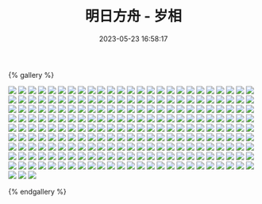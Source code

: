 ﻿---
title: 明日方舟 - 岁相
date: 2023-05-23 16:58:17
comments: false
---

{% gallery %}

![](https://cdn.jsdelivr.net/gh/1405720461/Arknights-img@main/Arknights2/1.webp)
![](https://cdn.jsdelivr.net/gh/1405720461/Arknights-img@main/Arknights2/2.webp)
![](https://cdn.jsdelivr.net/gh/1405720461/Arknights-img@main/Arknights2/3.webp)
![](https://cdn.jsdelivr.net/gh/1405720461/Arknights-img@main/Arknights2/4.webp)
![](https://cdn.jsdelivr.net/gh/1405720461/Arknights-img@main/Arknights2/5.webp)
![](https://cdn.jsdelivr.net/gh/1405720461/Arknights-img@main/Arknights2/6.webp)
![](https://cdn.jsdelivr.net/gh/1405720461/Arknights-img@main/Arknights2/7.webp)
![](https://cdn.jsdelivr.net/gh/1405720461/Arknights-img@main/Arknights2/8.webp)
![](https://cdn.jsdelivr.net/gh/1405720461/Arknights-img@main/Arknights2/9.webp)
![](https://cdn.jsdelivr.net/gh/1405720461/Arknights-img@main/Arknights2/10.webp)
![](https://cdn.jsdelivr.net/gh/1405720461/Arknights-img@main/Arknights2/11.webp)
![](https://cdn.jsdelivr.net/gh/1405720461/Arknights-img@main/Arknights2/12.webp)
![](https://cdn.jsdelivr.net/gh/1405720461/Arknights-img@main/Arknights2/13.webp)
![](https://cdn.jsdelivr.net/gh/1405720461/Arknights-img@main/Arknights2/14.webp)
![](https://cdn.jsdelivr.net/gh/1405720461/Arknights-img@main/Arknights2/15.webp)
![](https://cdn.jsdelivr.net/gh/1405720461/Arknights-img@main/Arknights2/16.webp)
![](https://cdn.jsdelivr.net/gh/1405720461/Arknights-img@main/Arknights2/17.webp)
![](https://cdn.jsdelivr.net/gh/1405720461/Arknights-img@main/Arknights2/18.webp)
![](https://cdn.jsdelivr.net/gh/1405720461/Arknights-img@main/Arknights2/19.webp)
![](https://cdn.jsdelivr.net/gh/1405720461/Arknights-img@main/Arknights2/20.webp)
![](https://cdn.jsdelivr.net/gh/1405720461/Arknights-img@main/Arknights2/21.webp)
![](https://cdn.jsdelivr.net/gh/1405720461/Arknights-img@main/Arknights2/22.webp)
![](https://cdn.jsdelivr.net/gh/1405720461/Arknights-img@main/Arknights2/23.webp)
![](https://cdn.jsdelivr.net/gh/1405720461/Arknights-img@main/Arknights2/24.webp)
![](https://cdn.jsdelivr.net/gh/1405720461/Arknights-img@main/Arknights2/25.webp)
![](https://cdn.jsdelivr.net/gh/1405720461/Arknights-img@main/Arknights2/26.webp)
![](https://cdn.jsdelivr.net/gh/1405720461/Arknights-img@main/Arknights2/27.webp)
![](https://cdn.jsdelivr.net/gh/1405720461/Arknights-img@main/Arknights2/28.webp)
![](https://cdn.jsdelivr.net/gh/1405720461/Arknights-img@main/Arknights2/29.webp)
![](https://cdn.jsdelivr.net/gh/1405720461/Arknights-img@main/Arknights2/30.webp)
![](https://cdn.jsdelivr.net/gh/1405720461/Arknights-img@main/Arknights2/31.webp)
![](https://cdn.jsdelivr.net/gh/1405720461/Arknights-img@main/Arknights2/32.webp)
![](https://cdn.jsdelivr.net/gh/1405720461/Arknights-img@main/Arknights2/33.webp)
![](https://cdn.jsdelivr.net/gh/1405720461/Arknights-img@main/Arknights2/34.webp)
![](https://cdn.jsdelivr.net/gh/1405720461/Arknights-img@main/Arknights2/35.webp)
![](https://cdn.jsdelivr.net/gh/1405720461/Arknights-img@main/Arknights2/36.webp)
![](https://cdn.jsdelivr.net/gh/1405720461/Arknights-img@main/Arknights2/37.webp)
![](https://cdn.jsdelivr.net/gh/1405720461/Arknights-img@main/Arknights2/38.webp)
![](https://cdn.jsdelivr.net/gh/1405720461/Arknights-img@main/Arknights2/39.webp)
![](https://cdn.jsdelivr.net/gh/1405720461/Arknights-img@main/Arknights2/40.webp)
![](https://cdn.jsdelivr.net/gh/1405720461/Arknights-img@main/Arknights2/41.webp)
![](https://cdn.jsdelivr.net/gh/1405720461/Arknights-img@main/Arknights2/42.webp)
![](https://cdn.jsdelivr.net/gh/1405720461/Arknights-img@main/Arknights2/43.webp)
![](https://cdn.jsdelivr.net/gh/1405720461/Arknights-img@main/Arknights2/44.webp)
![](https://cdn.jsdelivr.net/gh/1405720461/Arknights-img@main/Arknights2/45.webp)
![](https://cdn.jsdelivr.net/gh/1405720461/Arknights-img@main/Arknights2/46.webp)
![](https://cdn.jsdelivr.net/gh/1405720461/Arknights-img@main/Arknights2/47.webp)
![](https://cdn.jsdelivr.net/gh/1405720461/Arknights-img@main/Arknights2/48.webp)
![](https://cdn.jsdelivr.net/gh/1405720461/Arknights-img@main/Arknights2/49.webp)
![](https://cdn.jsdelivr.net/gh/1405720461/Arknights-img@main/Arknights2/50.webp)
![](https://cdn.jsdelivr.net/gh/1405720461/Arknights-img@main/Arknights2/51.webp)
![](https://cdn.jsdelivr.net/gh/1405720461/Arknights-img@main/Arknights2/52.webp)
![](https://cdn.jsdelivr.net/gh/1405720461/Arknights-img@main/Arknights2/53.webp)
![](https://cdn.jsdelivr.net/gh/1405720461/Arknights-img@main/Arknights2/54.webp)
![](https://cdn.jsdelivr.net/gh/1405720461/Arknights-img@main/Arknights2/55.webp)
![](https://cdn.jsdelivr.net/gh/1405720461/Arknights-img@main/Arknights2/56.webp)
![](https://cdn.jsdelivr.net/gh/1405720461/Arknights-img@main/Arknights2/57.webp)
![](https://cdn.jsdelivr.net/gh/1405720461/Arknights-img@main/Arknights2/58.webp)
![](https://cdn.jsdelivr.net/gh/1405720461/Arknights-img@main/Arknights2/59.webp)
![](https://cdn.jsdelivr.net/gh/1405720461/Arknights-img@main/Arknights2/60.webp)
![](https://cdn.jsdelivr.net/gh/1405720461/Arknights-img@main/Arknights2/61.webp)
![](https://cdn.jsdelivr.net/gh/1405720461/Arknights-img@main/Arknights2/62.webp)
![](https://cdn.jsdelivr.net/gh/1405720461/Arknights-img@main/Arknights2/63.webp)
![](https://cdn.jsdelivr.net/gh/1405720461/Arknights-img@main/Arknights2/64.webp)
![](https://cdn.jsdelivr.net/gh/1405720461/Arknights-img@main/Arknights2/65.webp)
![](https://cdn.jsdelivr.net/gh/1405720461/Arknights-img@main/Arknights2/66.webp)
![](https://cdn.jsdelivr.net/gh/1405720461/Arknights-img@main/Arknights2/67.webp)
![](https://cdn.jsdelivr.net/gh/1405720461/Arknights-img@main/Arknights2/68.webp)
![](https://cdn.jsdelivr.net/gh/1405720461/Arknights-img@main/Arknights2/69.webp)
![](https://cdn.jsdelivr.net/gh/1405720461/Arknights-img@main/Arknights2/70.webp)
![](https://cdn.jsdelivr.net/gh/1405720461/Arknights-img@main/Arknights2/71.webp)
![](https://cdn.jsdelivr.net/gh/1405720461/Arknights-img@main/Arknights2/72.webp)
![](https://cdn.jsdelivr.net/gh/1405720461/Arknights-img@main/Arknights2/73.webp)
![](https://cdn.jsdelivr.net/gh/1405720461/Arknights-img@main/Arknights2/74.webp)
![](https://cdn.jsdelivr.net/gh/1405720461/Arknights-img@main/Arknights2/75.webp)
![](https://cdn.jsdelivr.net/gh/1405720461/Arknights-img@main/Arknights2/76.webp)
![](https://cdn.jsdelivr.net/gh/1405720461/Arknights-img@main/Arknights2/77.webp)
![](https://cdn.jsdelivr.net/gh/1405720461/Arknights-img@main/Arknights2/78.webp)
![](https://cdn.jsdelivr.net/gh/1405720461/Arknights-img@main/Arknights2/79.webp)
![](https://cdn.jsdelivr.net/gh/1405720461/Arknights-img@main/Arknights2/80.webp)
![](https://cdn.jsdelivr.net/gh/1405720461/Arknights-img@main/Arknights2/81.webp)
![](https://cdn.jsdelivr.net/gh/1405720461/Arknights-img@main/Arknights2/82.webp)
![](https://cdn.jsdelivr.net/gh/1405720461/Arknights-img@main/Arknights2/83.webp)
![](https://cdn.jsdelivr.net/gh/1405720461/Arknights-img@main/Arknights2/84.webp)
![](https://cdn.jsdelivr.net/gh/1405720461/Arknights-img@main/Arknights2/85.webp)
![](https://cdn.jsdelivr.net/gh/1405720461/Arknights-img@main/Arknights2/86.webp)
![](https://cdn.jsdelivr.net/gh/1405720461/Arknights-img@main/Arknights2/87.webp)
![](https://cdn.jsdelivr.net/gh/1405720461/Arknights-img@main/Arknights2/88.webp)
![](https://cdn.jsdelivr.net/gh/1405720461/Arknights-img@main/Arknights2/89.webp)
![](https://cdn.jsdelivr.net/gh/1405720461/Arknights-img@main/Arknights2/90.webp)
![](https://cdn.jsdelivr.net/gh/1405720461/Arknights-img@main/Arknights2/91.webp)
![](https://cdn.jsdelivr.net/gh/1405720461/Arknights-img@main/Arknights2/92.webp)
![](https://cdn.jsdelivr.net/gh/1405720461/Arknights-img@main/Arknights2/93.webp)
![](https://cdn.jsdelivr.net/gh/1405720461/Arknights-img@main/Arknights2/94.webp)
![](https://cdn.jsdelivr.net/gh/1405720461/Arknights-img@main/Arknights2/95.webp)
![](https://cdn.jsdelivr.net/gh/1405720461/Arknights-img@main/Arknights2/96.webp)
![](https://cdn.jsdelivr.net/gh/1405720461/Arknights-img@main/Arknights2/97.webp)
![](https://cdn.jsdelivr.net/gh/1405720461/Arknights-img@main/Arknights2/98.webp)
![](https://cdn.jsdelivr.net/gh/1405720461/Arknights-img@main/Arknights2/99.webp)
![](https://cdn.jsdelivr.net/gh/1405720461/Arknights-img@main/Arknights2/100.webp)
![](https://cdn.jsdelivr.net/gh/1405720461/Arknights-img@main/Arknights2/101.webp)
![](https://cdn.jsdelivr.net/gh/1405720461/Arknights-img@main/Arknights2/102.webp)
![](https://cdn.jsdelivr.net/gh/1405720461/Arknights-img@main/Arknights2/103.webp)
![](https://cdn.jsdelivr.net/gh/1405720461/Arknights-img@main/Arknights2/104.webp)
![](https://cdn.jsdelivr.net/gh/1405720461/Arknights-img@main/Arknights2/105.webp)
![](https://cdn.jsdelivr.net/gh/1405720461/Arknights-img@main/Arknights2/106.webp)
![](https://cdn.jsdelivr.net/gh/1405720461/Arknights-img@main/Arknights2/107.webp)
![](https://cdn.jsdelivr.net/gh/1405720461/Arknights-img@main/Arknights2/108.webp)
![](https://cdn.jsdelivr.net/gh/1405720461/Arknights-img@main/Arknights2/109.webp)
![](https://cdn.jsdelivr.net/gh/1405720461/Arknights-img@main/Arknights2/110.webp)
![](https://cdn.jsdelivr.net/gh/1405720461/Arknights-img@main/Arknights2/111.webp)
![](https://cdn.jsdelivr.net/gh/1405720461/Arknights-img@main/Arknights2/112.webp)
![](https://cdn.jsdelivr.net/gh/1405720461/Arknights-img@main/Arknights2/113.webp)
![](https://cdn.jsdelivr.net/gh/1405720461/Arknights-img@main/Arknights2/114.webp)
![](https://cdn.jsdelivr.net/gh/1405720461/Arknights-img@main/Arknights2/115.webp)
![](https://cdn.jsdelivr.net/gh/1405720461/Arknights-img@main/Arknights2/116.webp)
![](https://cdn.jsdelivr.net/gh/1405720461/Arknights-img@main/Arknights2/117.webp)
![](https://cdn.jsdelivr.net/gh/1405720461/Arknights-img@main/Arknights2/118.webp)
![](https://cdn.jsdelivr.net/gh/1405720461/Arknights-img@main/Arknights2/119.webp)
![](https://cdn.jsdelivr.net/gh/1405720461/Arknights-img@main/Arknights2/120.webp)
![](https://cdn.jsdelivr.net/gh/1405720461/Arknights-img@main/Arknights2/121.webp)
![](https://cdn.jsdelivr.net/gh/1405720461/Arknights-img@main/Arknights2/122.webp)
![](https://cdn.jsdelivr.net/gh/1405720461/Arknights-img@main/Arknights2/123.webp)
![](https://cdn.jsdelivr.net/gh/1405720461/Arknights-img@main/Arknights2/124.webp)
![](https://cdn.jsdelivr.net/gh/1405720461/Arknights-img@main/Arknights2/125.webp)
![](https://cdn.jsdelivr.net/gh/1405720461/Arknights-img@main/Arknights2/126.webp)
![](https://cdn.jsdelivr.net/gh/1405720461/Arknights-img@main/Arknights2/127.webp)
![](https://cdn.jsdelivr.net/gh/1405720461/Arknights-img@main/Arknights2/128.webp)
![](https://cdn.jsdelivr.net/gh/1405720461/Arknights-img@main/Arknights2/129.webp)
![](https://cdn.jsdelivr.net/gh/1405720461/Arknights-img@main/Arknights2/130.webp)
![](https://cdn.jsdelivr.net/gh/1405720461/Arknights-img@main/Arknights2/131.webp)
![](https://cdn.jsdelivr.net/gh/1405720461/Arknights-img@main/Arknights2/132.webp)
![](https://cdn.jsdelivr.net/gh/1405720461/Arknights-img@main/Arknights2/133.webp)
![](https://cdn.jsdelivr.net/gh/1405720461/Arknights-img@main/Arknights2/134.webp)
![](https://cdn.jsdelivr.net/gh/1405720461/Arknights-img@main/Arknights2/135.webp)
![](https://cdn.jsdelivr.net/gh/1405720461/Arknights-img@main/Arknights2/136.webp)
![](https://cdn.jsdelivr.net/gh/1405720461/Arknights-img@main/Arknights2/137.webp)
![](https://cdn.jsdelivr.net/gh/1405720461/Arknights-img@main/Arknights2/138.webp)
![](https://cdn.jsdelivr.net/gh/1405720461/Arknights-img@main/Arknights2/139.webp)
![](https://cdn.jsdelivr.net/gh/1405720461/Arknights-img@main/Arknights2/140.webp)
![](https://cdn.jsdelivr.net/gh/1405720461/Arknights-img@main/Arknights2/141.webp)
![](https://cdn.jsdelivr.net/gh/1405720461/Arknights-img@main/Arknights2/142.webp)
![](https://cdn.jsdelivr.net/gh/1405720461/Arknights-img@main/Arknights2/143.webp)
![](https://cdn.jsdelivr.net/gh/1405720461/Arknights-img@main/Arknights2/144.webp)
![](https://cdn.jsdelivr.net/gh/1405720461/Arknights-img@main/Arknights2/145.webp)
![](https://cdn.jsdelivr.net/gh/1405720461/Arknights-img@main/Arknights2/146.webp)
![](https://cdn.jsdelivr.net/gh/1405720461/Arknights-img@main/Arknights2/147.webp)
![](https://cdn.jsdelivr.net/gh/1405720461/Arknights-img@main/Arknights2/148.webp)
![](https://cdn.jsdelivr.net/gh/1405720461/Arknights-img@main/Arknights2/149.webp)
![](https://cdn.jsdelivr.net/gh/1405720461/Arknights-img@main/Arknights2/150.webp)
![](https://cdn.jsdelivr.net/gh/1405720461/Arknights-img@main/Arknights2/151.webp)
![](https://cdn.jsdelivr.net/gh/1405720461/Arknights-img@main/Arknights2/152.webp)
![](https://cdn.jsdelivr.net/gh/1405720461/Arknights-img@main/Arknights2/153.webp)
![](https://cdn.jsdelivr.net/gh/1405720461/Arknights-img@main/Arknights2/154.webp)
![](https://cdn.jsdelivr.net/gh/1405720461/Arknights-img@main/Arknights2/155.webp)
![](https://cdn.jsdelivr.net/gh/1405720461/Arknights-img@main/Arknights2/156.webp)
![](https://cdn.jsdelivr.net/gh/1405720461/Arknights-img@main/Arknights2/157.webp)
![](https://cdn.jsdelivr.net/gh/1405720461/Arknights-img@main/Arknights2/158.webp)
![](https://cdn.jsdelivr.net/gh/1405720461/Arknights-img@main/Arknights2/159.webp)
![](https://cdn.jsdelivr.net/gh/1405720461/Arknights-img@main/Arknights2/160.webp)
![](https://cdn.jsdelivr.net/gh/1405720461/Arknights-img@main/Arknights2/161.webp)
![](https://cdn.jsdelivr.net/gh/1405720461/Arknights-img@main/Arknights2/162.webp)
![](https://cdn.jsdelivr.net/gh/1405720461/Arknights-img@main/Arknights2/163.webp)
![](https://cdn.jsdelivr.net/gh/1405720461/Arknights-img@main/Arknights2/164.webp)
![](https://cdn.jsdelivr.net/gh/1405720461/Arknights-img@main/Arknights2/165.webp)
![](https://cdn.jsdelivr.net/gh/1405720461/Arknights-img@main/Arknights2/166.webp)
![](https://cdn.jsdelivr.net/gh/1405720461/Arknights-img@main/Arknights2/167.webp)
![](https://cdn.jsdelivr.net/gh/1405720461/Arknights-img@main/Arknights2/168.webp)
![](https://cdn.jsdelivr.net/gh/1405720461/Arknights-img@main/Arknights2/169.webp)
![](https://cdn.jsdelivr.net/gh/1405720461/Arknights-img@main/Arknights2/170.webp)
![](https://cdn.jsdelivr.net/gh/1405720461/Arknights-img@main/Arknights2/171.webp)
![](https://cdn.jsdelivr.net/gh/1405720461/Arknights-img@main/Arknights2/172.webp)
![](https://cdn.jsdelivr.net/gh/1405720461/Arknights-img@main/Arknights2/173.webp)
![](https://cdn.jsdelivr.net/gh/1405720461/Arknights-img@main/Arknights2/174.webp)
![](https://cdn.jsdelivr.net/gh/1405720461/Arknights-img@main/Arknights2/175.webp)
![](https://cdn.jsdelivr.net/gh/1405720461/Arknights-img@main/Arknights2/176.webp)
![](https://cdn.jsdelivr.net/gh/1405720461/Arknights-img@main/Arknights2/177.webp)
![](https://cdn.jsdelivr.net/gh/1405720461/Arknights-img@main/Arknights2/178.webp)
![](https://cdn.jsdelivr.net/gh/1405720461/Arknights-img@main/Arknights2/179.webp)
![](https://cdn.jsdelivr.net/gh/1405720461/Arknights-img@main/Arknights2/180.webp)
![](https://cdn.jsdelivr.net/gh/1405720461/Arknights-img@main/Arknights2/181.webp)
![](https://cdn.jsdelivr.net/gh/1405720461/Arknights-img@main/Arknights2/182.webp)
![](https://cdn.jsdelivr.net/gh/1405720461/Arknights-img@main/Arknights2/183.webp)
![](https://cdn.jsdelivr.net/gh/1405720461/Arknights-img@main/Arknights2/184.webp)
![](https://cdn.jsdelivr.net/gh/1405720461/Arknights-img@main/Arknights2/185.webp)
![](https://cdn.jsdelivr.net/gh/1405720461/Arknights-img@main/Arknights2/186.webp)
![](https://cdn.jsdelivr.net/gh/1405720461/Arknights-img@main/Arknights2/187.webp)
![](https://cdn.jsdelivr.net/gh/1405720461/Arknights-img@main/Arknights2/188.webp)
![](https://cdn.jsdelivr.net/gh/1405720461/Arknights-img@main/Arknights2/189.webp)
![](https://cdn.jsdelivr.net/gh/1405720461/Arknights-img@main/Arknights2/190.webp)
![](https://cdn.jsdelivr.net/gh/1405720461/Arknights-img@main/Arknights2/191.webp)
![](https://cdn.jsdelivr.net/gh/1405720461/Arknights-img@main/Arknights2/192.webp)
![](https://cdn.jsdelivr.net/gh/1405720461/Arknights-img@main/Arknights2/193.webp)
![](https://cdn.jsdelivr.net/gh/1405720461/Arknights-img@main/Arknights2/194.webp)
![](https://cdn.jsdelivr.net/gh/1405720461/Arknights-img@main/Arknights2/195.webp)
![](https://cdn.jsdelivr.net/gh/1405720461/Arknights-img@main/Arknights2/196.webp)
![](https://cdn.jsdelivr.net/gh/1405720461/Arknights-img@main/Arknights2/197.webp)
![](https://cdn.jsdelivr.net/gh/1405720461/Arknights-img@main/Arknights2/198.webp)
![](https://cdn.jsdelivr.net/gh/1405720461/Arknights-img@main/Arknights2/199.webp)
![](https://cdn.jsdelivr.net/gh/1405720461/Arknights-img@main/Arknights2/200.webp)
![](https://cdn.jsdelivr.net/gh/1405720461/Arknights-img@main/Arknights2/201.webp)
![](https://cdn.jsdelivr.net/gh/1405720461/Arknights-img@main/Arknights2/202.webp)
![](https://cdn.jsdelivr.net/gh/1405720461/Arknights-img@main/Arknights2/203.webp)
![](https://cdn.jsdelivr.net/gh/1405720461/Arknights-img@main/Arknights2/204.webp)
![](https://cdn.jsdelivr.net/gh/1405720461/Arknights-img@main/Arknights2/205.webp)
![](https://cdn.jsdelivr.net/gh/1405720461/Arknights-img@main/Arknights2/206.webp)
![](https://cdn.jsdelivr.net/gh/1405720461/Arknights-img@main/Arknights2/207.webp)
![](https://cdn.jsdelivr.net/gh/1405720461/Arknights-img@main/Arknights2/208.webp)
![](https://cdn.jsdelivr.net/gh/1405720461/Arknights-img@main/Arknights2/209.webp)
![](https://cdn.jsdelivr.net/gh/1405720461/Arknights-img@main/Arknights2/210.webp)
![](https://cdn.jsdelivr.net/gh/1405720461/Arknights-img@main/Arknights2/211.webp)
![](https://cdn.jsdelivr.net/gh/1405720461/Arknights-img@main/Arknights2/212.webp)
![](https://cdn.jsdelivr.net/gh/1405720461/Arknights-img@main/Arknights2/213.webp)
![](https://cdn.jsdelivr.net/gh/1405720461/Arknights-img@main/Arknights2/214.webp)
![](https://cdn.jsdelivr.net/gh/1405720461/Arknights-img@main/Arknights2/215.webp)
![](https://cdn.jsdelivr.net/gh/1405720461/Arknights-img@main/Arknights2/216.webp)
![](https://cdn.jsdelivr.net/gh/1405720461/Arknights-img@main/Arknights2/217.jpg)
![](https://cdn.jsdelivr.net/gh/1405720461/Arknights-img@main/Arknights2/218.webp)
![](https://cdn.jsdelivr.net/gh/1405720461/Arknights-img@main/Arknights2/219.webp)
![](https://cdn.jsdelivr.net/gh/1405720461/Arknights-img@main/Arknights2/220.webp)
![](https://cdn.jsdelivr.net/gh/1405720461/Arknights-img@main/Arknights2/221.webp)
![](https://cdn.jsdelivr.net/gh/1405720461/Arknights-img@main/Arknights2/222.webp)
![](https://cdn.jsdelivr.net/gh/1405720461/Arknights-img@main/Arknights2/223.webp)
![](https://cdn.jsdelivr.net/gh/1405720461/Arknights-img@main/Arknights2/224.webp)
![](https://cdn.jsdelivr.net/gh/1405720461/Arknights-img@main/Arknights2/225.webp)
![](https://cdn.jsdelivr.net/gh/1405720461/Arknights-img@main/Arknights2/226.webp)
![](https://cdn.jsdelivr.net/gh/1405720461/Arknights-img@main/Arknights2/227.webp)
![](https://cdn.jsdelivr.net/gh/1405720461/Arknights-img@main/Arknights2/228.webp)

{% endgallery %}
